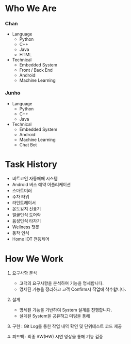 # Who We Are
### Chan
- Language
  - Python
  - C++
  - Java
  - HTML
- Technical
  - Embedded System
  - Front / Back End
  - Android
  - Machine Learning
### Junho
- Language
  - Python
  - C++
  - Java
- Technical
  - Embedded System
  - Android
  - Machine Learning
  - Chat Bot

# Task History
- 비트코인 자동매매 시스템
- Android 버스 예약 어플리케이션
- 스마트미러
- 주차 타워
- 라인트레이서
- 온도감지 선풍기
- 얼굴인식 도어락
- 음성인식 타자기
- Wellness 챗봇
- 동작 인식
- Home IOT 전등제어

# How We Work
1. 요구사항 분석
    - 고객의 요구사항을 분석하여 기능을 명세합니다.
    - 명세된 기능을 정리하고 고객 Confirm시 작업에 착수합니다.
2. 설계
    - 명세된 기능을 기반하여 System 설계를 진행합니다.
    - 설계된 System을 공유하고 미팅을 통해 


3. 구현 : Git Log를 통한 작업 내역 확인 및 단위테스트 코드 제공
4. 피드백 : 최종 SW(HW) 시연 영상을 통해 기능 검증

